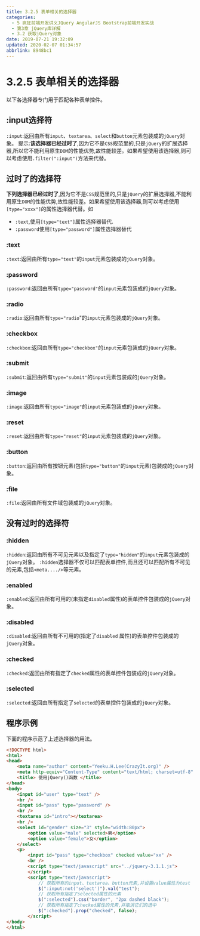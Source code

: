 ```yaml
---
title: 3.2.5 表单相关的选择器
categories: 
  - 5 疯狂前端开发讲义JQuery AngularJS Bootstrap前端开发实战
  - 第3章 jQuery库详解
  - 3.2 获取jQuery对象
date: 2019-07-21 19:32:09
updated: 2020-02-07 01:34:57
abbrlink: 8948bc1
---
```

# 3.2.5 表单相关的选择器 #
以下各选择器专门用于匹配各种表单控件。
## :input选择符 ##
`:input`:返回由所有`input`、`textarea`、`select`和`button`元素包装成的`jQuery`对象。
提示:**该选择器已经过时了**,因为它不是`CSS`规范里的,只是`jQuery`的扩展选择器,所以它不能利用原生`DOM`的性能优势,故性能较差。如果希望使用该选择器,则可以考虑使用`.filter(":input")`方法来代替。
## 过时了的选择符 ##
**下列选择器已经过时了**,因为它不是`CSS`规范里的,只是`jQuery`的扩展选择器,不能利用原生`DOM`的性能优势,故性能较差。如果希望使用该选择器,则可以考虑使用`[type="xxxx"]`的属性选择器代替。如
- `:text`,使用`[type="text"]`属性选择器替代.
- `:password`使用`[type="password"]`属性选择器替代

### :text ###
`:text`:返回由所有`type="text"`的`input`元素包装成的`jQuery`对象。
### :password ###
`:password`:返回由所有`type="password"`的`input`元素包装成的`jQuery`对象。
### :radio ###
`:radio`:返回由所有`type="radio`"的`input`元素包装成的`jQuery`对象。
### :checkbox ###
`:checkbox`:返回由所有`type="checkbox"`的`input`元素包装成的`jQuery`对象。
### :submit ###
`:submit`:返回由所有`type="submit"`的`input`元素包装成的`jQuery`对象。
### :image ###
`:image`:返回由所有`type="image"`的`input`元素包装成的`jQuery`对象。
### :reset ###
`:reset`:返回由所有`type="reset"`的`input`元素包装成的`jQuery`对象。
### :button ###
`:button`:返回由所有按钮元素(包括`type="button"`的`input`元素)包装成的`jQuery`对象。
### :file ###
`:file`:返回由所有文件域包装成的`jQuery`对象。
## 没有过时的选择符 ##
### :hidden ###
`:hidden`:返回由所有不可见元素以及指定了`type="hidden"`的`input`元素包装成的`jQuery`对象。
`:hidden`选择器不仅可以匹配表单控件,而且还可以匹配所有不可见的元素,包括`<meta..../>`等元素。
### :enabled ###
`:enabled`:返回由所有可用的(未指定`disabled`属性)的表单控件包装成的`jQuery`对象。
### :disabled ###
`:disabled`:返回由所有不可用的(指定了`disabled` 属性)的表单控件包装成的`jQuery`对象。
### :checked ###
`:checked`:返回由所有指定了`checked`属性的表单控件包装成的`jQuery`对象。
### :selected ###
`:selected`:返回由所有指定了`selected`的表单控件包装成的`jQuery`对象。

## 程序示例 ##
下面的程序示范了上述选择器的用法。
```html
<!DOCTYPE html>
<html>
<head>
    <meta name="author" content="Yeeku.H.Lee(CrazyIt.org)" />
    <meta http-equiv="Content-Type" content="text/html; charset=utf-8" />
    <title> 使用jQuery()函数 </title>
</head>
<body>
    <input id="user" type="text" />
    <br />
    <input id="pass" type="password" />
    <br />
    <textarea id="intro"></textarea>
    <br />
    <select id="gender" size="3" style="width:80px">
        <option value="male" selected>男</option>
        <option value="female">女</option>
    </select>
    <p>
        <input id="pass" type="checkbox" checked value="xx" />
        <br />
        <script type="text/javascript" src="../jquery-3.1.1.js">
        </script>
        <script type="text/javascript">
            // 获取所有的input、textarea、button元素,并设置value属性为test
            $(":input:not('select')").val("test");
            // 获取所有指定了selected属性的元素
            $(":selected").css("border", "2px dashed black");
            // 获取所有指定了checked属性的元素,并取消它们的选中
            $(":checked").prop("checked", false);
        </script>
</body>
</html>
```

